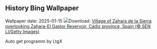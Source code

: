 ## History Bing Wallpaper
Wallpaper date: 2025-01-15
![](https://www.bing.com/th?id=OHR.CadizSpain_EN-US9699586606_UHD.jpg&w=1000)Download: [Village of Zahara de la Sierra overlooking Zahara-El Gastor Reservoir, Cádiz province, Spain (© SEN LI/Getty Images)](https://www.bing.com/th?id=OHR.CadizSpain_EN-US9699586606_UHD.jpg)

Auto get programm by LtgX
